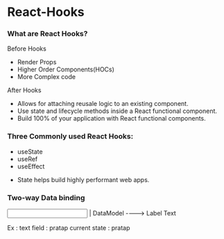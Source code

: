 # React-Hooks

### What are React Hooks?
Before Hooks
 - Render Props
 - Higher Order Components(HOCs)
 - More Complex code
 
After Hooks
 - Allows for attaching reusale logic to an existing component.
 - Use state and lifecycle methods inside a React functional component.
 - Build 100% of your application with React functional components.
 
### Three Commonly used React Hooks:
- useState
- useRef
- useEffect

* State helps build highly performant web apps.
  
### Two-way Data binding 

<Input/>
   |
DataModel ----> Label Text

Ex : text field : pratap
     current state : pratap

